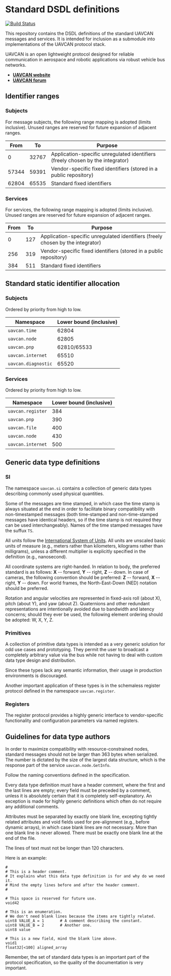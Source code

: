 Standard DSDL definitions
=========================

[![Build Status](https://travis-ci.org/UAVCAN/dsdl.svg?branch=master)](https://travis-ci.org/UAVCAN/dsdl)

This repository contains the DSDL definitions of the standard UAVCAN messages and services.
It is intended for inclusion as a submodule into implementations of the UAVCAN protocol stack.

UAVCAN is an open lightweight protocol designed for reliable communication in aerospace and robotic applications via
robust vehicle bus networks.

* [**UAVCAN website**](http://uavcan.org)
* [**UAVCAN forum**](https://forum.uavcan.org)

## Identifier ranges

### Subjects

For message subjects, the following range mapping is adopted (limits inclusive).
Unused ranges are reserved for future expansion of adjacent ranges.

From    | To        | Purpose
--------|-----------|------------------------------------------------
0       | 32767     | Application-specific unregulated identifiers (freely chosen by the integrator)
57344   | 59391     | Vendor-specific fixed identifiers (stored in a public repository)
62804   | 65535     | Standard fixed identifiers

### Services

For services, the following range mapping is adopted (limits inclusive).
Unused ranges are reserved for future expansion of adjacent ranges.

From    | To        | Purpose
--------|-----------|------------------------------------------------
0       | 127       | Application-specific unregulated identifiers (freely chosen by the integrator)
256     | 319       | Vendor-specific fixed identifiers (stored in a public repository)
384     | 511       | Standard fixed identifiers

## Standard static identifier allocation

### Subjects

Ordered by priority from high to low.

Namespace                   | Lower bound (inclusive)
----------------------------|-------------------------
`uavcan.time`               | 62804
`uavcan.node`               | 62805
`uavcan.pnp`                | 62810/65533
`uavcan.internet`           | 65510
`uavcan.diagnostic`         | 65520

### Services

Ordered by priority from high to low.

Namespace                   | Lower bound (inclusive)
----------------------------|-------------------------
`uavcan.register`           | 384
`uavcan.pnp`                | 390
`uavcan.file`               | 400
`uavcan.node`               | 430
`uavcan.internet`           | 500

## Generic data type definitions

### SI

The namespace `uavcan.si` contains a collection of generic data types describing commonly used
physical quantities.

Some of the messages are time stamped, in which case the time stamp is always situated at the end in order
to facilitate binary compatibility with non-timestamped messages (both time-stamped and non-time-stamped
messages have identical headers, so if the time stamp is not required they can be used interchangeably).
Names of the time stamped messages have the suffux `TS`.

All units follow the [International System of Units](https://en.wikipedia.org/wiki/International_System_of_Units).
All units are unscaled basic units of measure (e.g., meters rather than kilometers, kilograms rather than milligrams),
unless a different multiplier is explicitly specified in the definition (e.g., nanosecond).

All coordinate systems are right-handed.
In relation to body, the preferred standard is as follows: **X** -- forward, **Y** -- right, **Z** -- down.
In case of cameras, the following convention should be preferred: **Z** -- forward, **X** -- right, **Y** -- down.
For world frames, the North-East-Down (NED) notation should be preferred.

Rotation and angular velocities are represented in fixed-axis roll (about X), pitch (about Y), and yaw (about Z).
Quaternions and other redundant representations are intentionally avoided due to bandwidth and latency concerns;
should they ever be used, the following element ordering should be adopted: W, X, Y, Z.

### Primitives

A collection of primitive data types is intended as a very generic solution for odd use cases
and prototyping. They permit the user to broadcast a completely arbitrary value via the bus
while not having to deal with custom data type design and distribution.

Since these types lack any semantic information, their usage in production environments is discouraged.

Another important application of these types is in the schemaless register protocol defined
in the namespace `uavcan.register`.

### Registers

The register protocol provides a highly generic interface to vendor-specific functionality
and configuration parameters via named registers.

## Guidelines for data type authors

In order to maximize compatibility with resource-constrained nodes,
standard messages should not be larger than 363 bytes when serialized.
The number is dictated by the size of the largest data structure, which is the response part of the service
`uavcan.node.GetInfo`.

Follow the naming conventions defined in the specification.

Every data type definition must have a header comment, where the first and the last lines are empty;
every field must be preceded by a comment, unless it is absolutely certain that it is completely
self-explanatory.
An exception is made for highly generic definitions which often do not require any additional comments.

Attributes must be separated by exactly one blank line, excepting tightly related attributes and
void fields used for pre-alignment (e.g., before dynamic arrays), in which case blank lines are not necessary.
More than one blank line is never allowed.
There must be exactly one blank line at the end of the file.

The lines of text must not be longer than 120 characters.

Here is an example:

    #
    # This is a header comment.
    # It explains what this data type definition is for and why do we need it.
    # Mind the empty lines before and after the header comment.
    #

    # This space is reserved for future use.
    void42

    # This is an enumeration.
    # We don't need blank lines because the items are tightly related.
    uint8 VALUE_A = 1       # A comment describing the constant.
    uint8 VALUE_B = 2       # Another one.
    uint8 value

    # This is a new field, mind the blank line above.
    void1
    float32[<100] aligned_array

Remember, the set of standard data types is an important part of the protocol specification,
so the quality of the documentation is very important.
